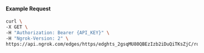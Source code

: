 <!-- Code generated for API Clients. DO NOT EDIT. -->

#### Example Request

```bash
curl \
-X GET \
-H "Authorization: Bearer {API_KEY}" \
-H "Ngrok-Version: 2" \
https://api.ngrok.com/edges/https/edghts_2gsqMU80QBEzIzb2iDuQiTKsZjC/routes/edghtsrt_2gsqMUY7aXnQ4eXGBVB4dH1mfE2/ip_restriction
```
